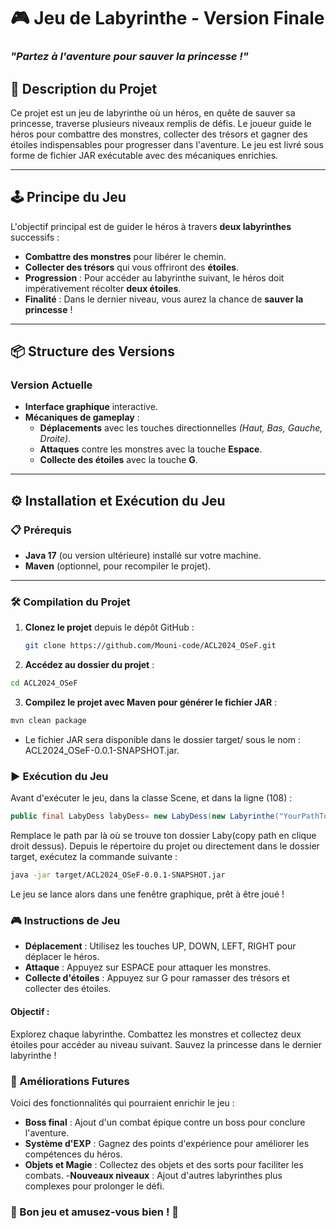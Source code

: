 # 🎮 **Jeu de Labyrinthe - Version Finale**  
### *"Partez à l'aventure pour sauver la princesse !"*  

## 🚀 **Description du Projet**  
Ce projet est un jeu de labyrinthe où un héros, en quête de sauver sa princesse, traverse plusieurs niveaux remplis de défis. Le joueur guide le héros pour combattre des monstres, collecter des trésors et gagner des étoiles indispensables pour progresser dans l'aventure. Le jeu est livré sous forme de fichier JAR exécutable avec des mécaniques enrichies.

---

## 🕹️ **Principe du Jeu**  
L'objectif principal est de guider le héros à travers **deux labyrinthes** successifs :  

- **Combattre des monstres** pour libérer le chemin.  
- **Collecter des trésors** qui vous offriront des **étoiles**.  
- **Progression** : Pour accéder au labyrinthe suivant, le héros doit impérativement récolter **deux étoiles**.  
- **Finalité** : Dans le dernier niveau, vous aurez la chance de **sauver la princesse** !  

---

## 📦 **Structure des Versions**  
### Version Actuelle  
- **Interface graphique** interactive.  
- **Mécaniques de gameplay** :  
   - **Déplacements** avec les touches directionnelles *(Haut, Bas, Gauche, Droite)*.  
   - **Attaques** contre les monstres avec la touche **Espace**.  
   - **Collecte des étoiles** avec la touche **G**.  

---

## ⚙️ **Installation et Exécution du Jeu**  

### 📋 **Prérequis**  
- **Java 17** (ou version ultérieure) installé sur votre machine.  
- **Maven** (optionnel, pour recompiler le projet).  

---

### 🛠️ **Compilation du Projet**  
1. **Clonez le projet** depuis le dépôt GitHub :  
   ```bash
   git clone https://github.com/Mouni-code/ACL2024_OSeF.git
   ```

2. **Accédez au dossier du projet** :

 ```bash
cd ACL2024_OSeF
 ```

3. **Compilez le projet avec Maven pour générer le fichier JAR** :

```bash
mvn clean package
```
- Le fichier JAR sera disponible dans le dossier target/ sous le nom :
ACL2024_OSeF-0.0.1-SNAPSHOT.jar.

### ▶️ Exécution du Jeu
Avant d'exécuter le jeu, dans la classe Scene, et dans la ligne (108) :
```java
public final LabyDess labyDess= new LabyDess(new Labyrinthe("YourPathTo/Laby"));
```
Remplace le path par là où se trouve ton dossier Laby(copy path en clique droit dessus).
Depuis le répertoire du projet ou directement dans le dossier target, exécutez la commande suivante :

```bash
java -jar target/ACL2024_OSeF-0.0.1-SNAPSHOT.jar
```
Le jeu se lance alors dans une fenêtre graphique, prêt à être joué !

### 🎮 Instructions de Jeu
- **Déplacement** : Utilisez les touches UP, DOWN, LEFT, RIGHT pour déplacer le héros.
- **Attaque** : Appuyez sur ESPACE pour attaquer les monstres.
- **Collecte d'étoiles** : Appuyez sur G pour ramasser des trésors et collecter des étoiles.
#### Objectif :
Explorez chaque labyrinthe.
Combattez les monstres et collectez deux étoiles pour accéder au niveau suivant.
Sauvez la princesse dans le dernier labyrinthe !

### 🌟 Améliorations Futures
Voici des fonctionnalités qui pourraient enrichir le jeu :

- **Boss final** : Ajout d'un combat épique contre un boss pour conclure l'aventure.
- **Système d'EXP** : Gagnez des points d'expérience pour améliorer les compétences du héros.
- **Objets et Magie** : Collectez des objets et des sorts pour faciliter les combats.
-**Nouveaux niveaux** : Ajout d'autres labyrinthes plus complexes pour prolonger le défi.

### 🏁 Bon jeu et amusez-vous bien ! 🏰



